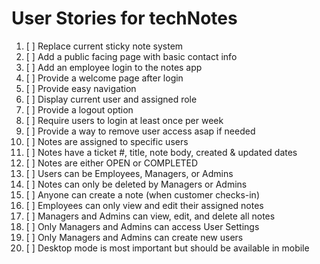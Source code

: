 # User Stories for techNotes

1.  [ ] Replace current sticky note system
2.  [ ] Add a public facing page with basic contact info
3.  [ ] Add an employee login to the notes app
4.  [ ] Provide a welcome page after login
5.  [ ] Provide easy navigation
6.  [ ] Display current user and assigned role
7.  [ ] Provide a logout option
8.  [ ] Require users to login at least once per week
9.  [ ] Provide a way to remove user access asap if needed
10. [ ] Notes are assigned to specific users
11. [ ] Notes have a ticket #, title, note body, created & updated dates
12. [ ] Notes are either OPEN or COMPLETED
13. [ ] Users can be Employees, Managers, or Admins
14. [ ] Notes can only be deleted by Managers or Admins
15. [ ] Anyone can create a note (when customer checks-in)
16. [ ] Employees can only view and edit their assigned notes
17. [ ] Managers and Admins can view, edit, and delete all notes
18. [ ] Only Managers and Admins can access User Settings
19. [ ] Only Managers and Admins can create new users
20. [ ] Desktop mode is most important but should be available in mobile

